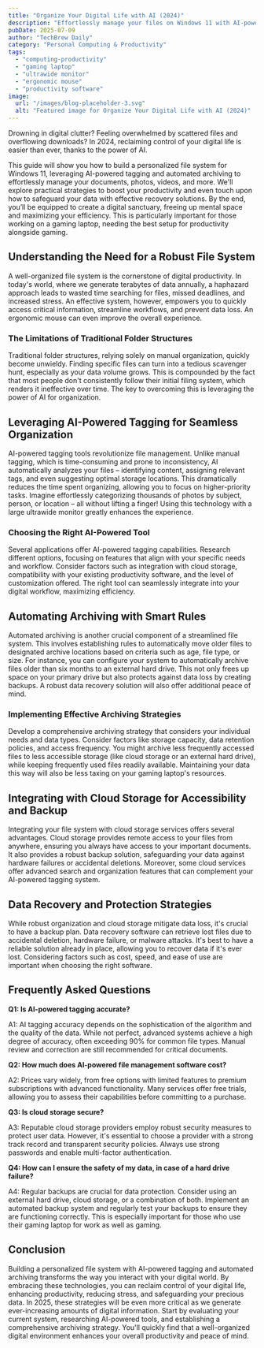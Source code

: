 ```yaml
---
title: "Organize Your Digital Life with AI (2024)"
description: "Effortlessly manage your files on Windows 11 with AI-powered tagging & automated archiving.  Boost your productivity and reclaim your digital space! Learn how today."
pubDate: 2025-07-09
author: "TechBrew Daily"
category: "Personal Computing & Productivity"
tags:
  - "computing-productivity"
  - "gaming laptop"
  - "ultrawide monitor"
  - "ergonomic mouse"
  - "productivity software"
image:
  url: "/images/blog-placeholder-3.svg"
  alt: "Featured image for Organize Your Digital Life with AI (2024)"
---
```


Drowning in digital clutter?  Feeling overwhelmed by scattered files and overflowing downloads?  In 2024, reclaiming control of your digital life is easier than ever, thanks to the power of AI.

This guide will show you how to build a personalized file system for Windows 11, leveraging AI-powered tagging and automated archiving to effortlessly manage your documents, photos, videos, and more.  We'll explore practical strategies to boost your productivity and even touch upon how to safeguard your data with effective recovery solutions.  By the end, you’ll be equipped to create a digital sanctuary, freeing up mental space and maximizing your efficiency.  This is particularly important for those working on a gaming laptop, needing the best setup for productivity alongside gaming.


## Understanding the Need for a Robust File System

A well-organized file system is the cornerstone of digital productivity.  In today's world, where we generate terabytes of data annually, a haphazard approach leads to wasted time searching for files, missed deadlines, and increased stress.  An effective system, however, empowers you to quickly access critical information, streamline workflows, and prevent data loss.   An ergonomic mouse can even improve the overall experience.

### The Limitations of Traditional Folder Structures

Traditional folder structures, relying solely on manual organization, quickly become unwieldy.  Finding specific files can turn into a tedious scavenger hunt, especially as your data volume grows. This is compounded by the fact that most people don't consistently follow their initial filing system, which renders it ineffective over time.  The key to overcoming this is leveraging the power of AI for organization.


## Leveraging AI-Powered Tagging for Seamless Organization

AI-powered tagging tools revolutionize file management. Unlike manual tagging, which is time-consuming and prone to inconsistency, AI automatically analyzes your files – identifying content, assigning relevant tags, and even suggesting optimal storage locations. This dramatically reduces the time spent organizing, allowing you to focus on higher-priority tasks.  Imagine effortlessly categorizing thousands of photos by subject, person, or location – all without lifting a finger!  Using this technology with a large ultrawide monitor greatly enhances the experience.

### Choosing the Right AI-Powered Tool

Several applications offer AI-powered tagging capabilities.  Research different options, focusing on features that align with your specific needs and workflow.  Consider factors such as integration with cloud storage, compatibility with your existing productivity software, and the level of customization offered.  The right tool can seamlessly integrate into your digital workflow, maximizing efficiency.

## Automating Archiving with Smart Rules

Automated archiving is another crucial component of a streamlined file system.  This involves establishing rules to automatically move older files to designated archive locations based on criteria such as age, file type, or size.  For instance, you can configure your system to automatically archive files older than six months to an external hard drive. This not only frees up space on your primary drive but also protects against data loss by creating backups.  A robust data recovery solution will also offer additional peace of mind.

### Implementing Effective Archiving Strategies

Develop a comprehensive archiving strategy that considers your individual needs and data types.  Consider factors like storage capacity, data retention policies, and access frequency. You might archive less frequently accessed files to less accessible storage (like cloud storage or an external hard drive), while keeping frequently used files readily available.  Maintaining your data this way will also be less taxing on your gaming laptop's resources.

## Integrating with Cloud Storage for Accessibility and Backup

Integrating your file system with cloud storage services offers several advantages. Cloud storage provides remote access to your files from anywhere, ensuring you always have access to your important documents.  It also provides a robust backup solution, safeguarding your data against hardware failures or accidental deletions.  Moreover, some cloud services offer advanced search and organization features that can complement your AI-powered tagging system.


## Data Recovery and Protection Strategies


While robust organization and cloud storage mitigate data loss, it's crucial to have a backup plan. Data recovery software can retrieve lost files due to accidental deletion, hardware failure, or malware attacks. It's best to have a reliable solution already in place, allowing you to recover data if it's ever lost. Considering factors such as cost, speed, and ease of use are important when choosing the right software.


## Frequently Asked Questions

**Q1: Is AI-powered tagging accurate?**

A1:  AI tagging accuracy depends on the sophistication of the algorithm and the quality of the data.  While not perfect, advanced systems achieve a high degree of accuracy, often exceeding 90% for common file types.  Manual review and correction are still recommended for critical documents.

**Q2:  How much does AI-powered file management software cost?**

A2: Prices vary widely, from free options with limited features to premium subscriptions with advanced functionality.  Many services offer free trials, allowing you to assess their capabilities before committing to a purchase.

**Q3:  Is cloud storage secure?**

A3: Reputable cloud storage providers employ robust security measures to protect user data. However, it's essential to choose a provider with a strong track record and transparent security policies.  Always use strong passwords and enable multi-factor authentication.


**Q4: How can I ensure the safety of my data, in case of a hard drive failure?**

A4:  Regular backups are crucial for data protection. Consider using an external hard drive, cloud storage, or a combination of both.  Implement an automated backup system and regularly test your backups to ensure they are functioning correctly.  This is especially important for those who use their gaming laptop for work as well as gaming.


## Conclusion

Building a personalized file system with AI-powered tagging and automated archiving transforms the way you interact with your digital world.  By embracing these technologies, you can reclaim control of your digital life, enhancing productivity, reducing stress, and safeguarding your precious data. In 2025, these strategies will be even more critical as we generate ever-increasing amounts of digital information.  Start by evaluating your current system, researching AI-powered tools, and establishing a comprehensive archiving strategy. You'll quickly find that a well-organized digital environment enhances your overall productivity and peace of mind.